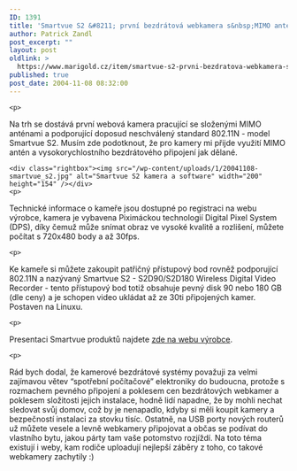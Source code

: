 ```yaml
---
ID: 1391
title: 'Smartvue S2 &#8211; první bezdrátová webkamera s&nbsp;MIMO anténami a&nbsp;802.11N'
author: Patrick Zandl
post_excerpt: ""
layout: post
oldlink: >
  https://www.marigold.cz/item/smartvue-s2-prvni-bezdratova-webkamera-s-mimo-antenami-a-802-11n
published: true
post_date: 2004-11-08 08:32:00
---
```

	<p>
Na trh se dostává první webová kamera pracující se složenými MIMO anténami a podporující doposud neschválený standard 802.11N - model Smartvue S2. Musím zde podotknout, že pro kamery mi přijde využití MIMO antén a vysokorychlostního bezdrátového připojení jak dělané. </p>

	<div class="rightbox"><img src="/wp-content/uploads/1/20041108-smartvue_s2.jpg" alt="Smartvue S2 kamera a software" width="200" height="154" /></div>
	<p>
Technické informace o kameře jsou dostupné po registraci na webu výrobce, kamera je vybavena Piximáckou technologií Digital Pixel System (DPS), díky čemuž může snímat obraz ve vysoké kvalitě a rozlišení, můžete počítat s 720x480 body a až 30fps. </p>

	<p>
Ke kameře si můžete zakoupit patřičný přístupový bod rovněž podporující 802.11N a nazývaný Smartvue S2 - S2D90/S2D180 Wireless Digital Video Recorder - tento přístupový bod totiž obsahuje pevný disk 90 nebo 180 GB (dle ceny) a je schopen video ukládat až ze 30ti připojených kamer. Postaven na Linuxu. </p>

	<p>
Presentaci Smartvue produktů najdete <a href="http://www.smartvue.com/smartvue_products.htm">zde na webu výrobce</a>.</p>

	<p>
Rád bych dodal, že kamerové bezdrátové systémy považuji za velmi zajímavou větev &#8220;spotřební počítačové&#8221; elektroniky do budoucna, protože s rozmachem pevného připojení a poklesem cen bezdrátových webkamer a poklesem složitosti jejich instalace, hodně lidí napadne, že by mohli nechat sledovat svůj domov, což by je nenapadlo, kdyby si měli koupit kamery a bezpečností instalaci za stovku tisíc. Ostatně, na USB porty nových routerů už můžete vesele a levně webkamery připojovat a občas se podívat do vlastního bytu, jakou párty tam vaše potomstvo rozjíždí. Na toto téma existují i weby, kam rodiče uploadují nejlepší záběry z toho, co takové webkamery zachytily :)
</p>
